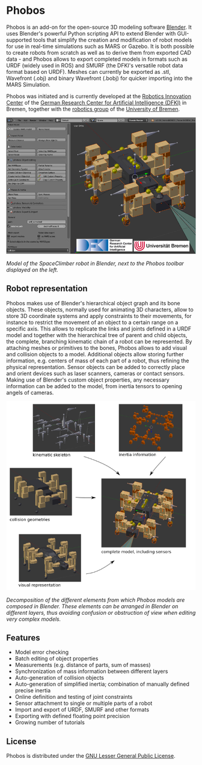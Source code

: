 Phobos
======

Phobos is an add-on for the open-source 3D modeling software [Blender](http://www.blender.org). It uses Blender's powerful Python scripting API to extend Blender with GUI-supported tools that simplify the creation and modification of robot models for use in real-time simulations such as MARS or Gazebo. It is both possible to create robots from scratch as well as to derive them from exported CAD data - and Phobos allows to export completed models in formats such as URDF (widely used in ROS) and SMURF (the DFKI's versatile robot data format based on URDF). Meshes can currently be exported as .stl, Wavefront (.obj) and binary Wavefront (.bobj) for quicker importing into the MARS Simulation.

Phobos was initiated and is currently developed at the [Robotics Innovation Center](http://robotik.dfki-bremen.de/en/startpage.html) of the [German Research Center for Artificial Intelligence (DFKI)](http://www.dfki.de) in Bremen, together with the [robotics group](http://www.informatik.uni-bremen.de/robotik/index_en.php) of the [University of Bremen](http://www.uni-bremen.de/en.html).

![Model of the SpaceClimber robot in Blender, next to the Phobos toolbar displayed on the left.](doc/img/phobos_spaceclimber.png)

*Model of the SpaceClimber robot in Blender, next to the Phobos toolbar displayed on the left.*

## Robot representation
Phobos makes use of Blender's hierarchical object graph and its bone objects. These objects, normally used for animating 3D characters, allow to store 3D coordinate systems and apply constraints to their movements, for instance to restrict the movement of an object to a certain range on a specific axis. This allows to replicate the links and joints defined in a URDF model and together with the hierarchical tree of parent and child objects, the complete, branching kinematic chain of a robot can be represented.
By attaching meshes or primitives to the bones, Phobos allows to add visual and collision objects to a model. Additional objects allow storing further information, e.g. centers of mass of each part of a robot, thus refining the physical representation. Sensor objects can be added to correctly place and orient devices such as laser scanners, cameras or contact sensors. Making use of Blender's custom object properties, any necessary information can be added to the model, from inertia tensors to opening angels of cameras.

![Decomposition of the different elements from which Phobos models are composed in Blender.](doc/img/phobos_elements.png)

*Decomposition of the different elements from which Phobos models are composed in Blender. These elements can be arranged in Blender on different layers, thus avoiding confusion or obstruction of view when editing very complex models.*


## Features

- Model error checking
- Batch editing of object properties
- Measurements (e.g. distance of parts, sum of masses)
- Synchronization of mass information between different layers
- Auto-generation of collision objects
- Auto-generation of simplified inertia; combination of manually defined precise inertia
- Online definition and testing of joint constraints
- Sensor attachment to single or multiple parts of a robot
- Import and export of URDF, SMURF and other formats
- Exporting with defined floating point precision
- Growing number of tutorials

## License

Phobos is distributed under the [GNU Lesser General Public License](https://www.gnu.org/licenses/lgpl.html).
